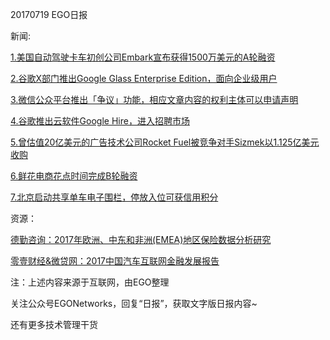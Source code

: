 20170719 EGO日报

新闻:

[1.美国自动驾驶卡车初创公司Embark宣布获得1500万美元的A轮融资](http://www.roboticschina.com/news/article/201707191122)

[2.谷歌X部门推出Google Glass Enterprise Edition，面向企业级用户](http://www.pingwest.com/glass-enterprise-edition/)

[3.微信公众平台推出「争议」功能，相应文章内容的权利主体可以申请声明](http://kf.qq.com/faq/170718JnmYza170718vUvmU7.html)

[4.谷歌推出云软件Google Hire，进入招聘市场](http://tech.qq.com/a/20170719/012392.htm)

[5.曾估值20亿美元的广告技术公司Rocket Fuel被竞争对手Sizmek以1.125亿美元收购](http://tech.qq.com/a/20170719/043987.htm)

[6.鲜花电商花点时间完成B轮融资](http://tech.qq.com/a/20170719/041038.htm)

[7.北京启动共享单车电子围栏，停放入位可获信用积分](http://www.pingwest.com/wire/beijing-dzwl/)

资源：

[德勤咨询：2017年欧洲、中东和非洲(EMEA)地区保险数据分析研究](http://www.199it.com/archives/613513.html)

[零壹财经&微贷网：2017中国汽车互联网金融发展报告](http://www.199it.com/archives/613692.html)

注：上述内容来源于互联网，由EGO整理

关注公众号EGONetworks，回复“日报”，获取文字版日报内容~

还有更多技术管理干货
